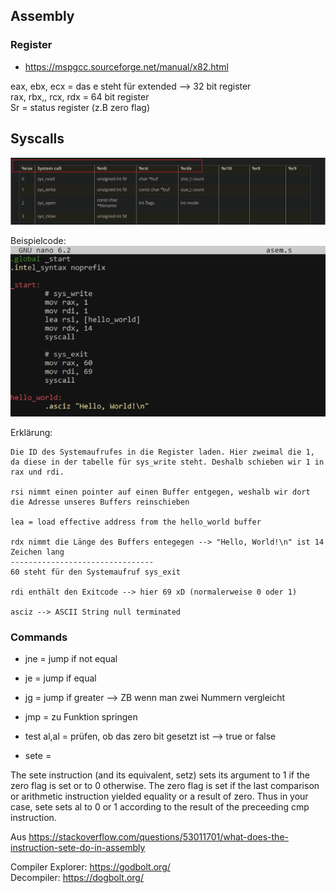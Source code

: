 ## **Assembly**

### Register
- https://mspgcc.sourceforge.net/manual/x82.html

eax, ebx, ecx = das e steht für extended --> 32 bit register  
rax, rbx,, rcx, rdx = 64 bit register  
Sr = status register (z.B zero flag)

## Syscalls
![Beschreibung des Bildes](/Knowledgebase/Assembly/images/syscalls.png)  

Beispielcode:  
![Beschreibung des Bildes](/Knowledgebase/Assembly/images/assembly_code.png)  

Erklärung:
```
Die ID des Systemaufrufes in die Register laden. Hier zweimal die 1, da diese in der tabelle für sys_write steht. Deshalb schieben wir 1 in rax und rdi.  

rsi nimmt einen pointer auf einen Buffer entgegen, weshalb wir dort die Adresse unseres Buffers reinschieben 

lea = load effective address from the hello_world buffer 

rdx nimmt die Länge des Buffers entegegen --> "Hello, World!\n" ist 14 Zeichen lang 
-------------------------------- 
60 steht für den Systemaufruf sys_exit 

rdi enthält den Exitcode --> hier 69 xD (normalerweise 0 oder 1) 

asciz --> ASCII String null terminated 
```


### Commands
- jne = jump if not equal 
- je = jump if equal 
- jg = jump if greater --> ZB wenn man zwei Nummern vergleicht 
- jmp = zu Funktion springen 
- test al,al = prüfen, ob das zero bit gesetzt ist --> true or false


- sete =  

The sete instruction (and its equivalent, setz) sets its argument to 1 if the zero flag is set or to 0 otherwise. The zero flag is set if the last comparison or arithmetic instruction yielded equality or a result of zero. Thus in your case, sete sets al to 0 or 1 according to the result of the preceeding cmp instruction. 

 

Aus <https://stackoverflow.com/questions/53011701/what-does-the-instruction-sete-do-in-assembly>  

Compiler Explorer: https://godbolt.org/  
Decompiler: https://dogbolt.org/